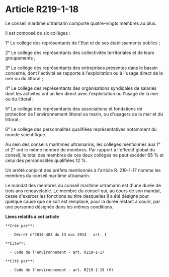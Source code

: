 # Article R219-1-18

Le conseil maritime ultramarin comporte quatre-vingts membres au plus.

Il est composé de six collèges :

1° Le collège des représentants de l'Etat et de ses établissements publics ;

2° Le collège des représentants des collectivités territoriales et de leurs groupements ;

3° Le collège des représentants des entreprises présentes dans le bassin concerné, dont l'activité se rapporte à
l'exploitation ou à l'usage direct de la mer ou du littoral ;

4° Le collège des représentants des organisations syndicales de salariés dont les activités ont un lien direct avec
l'exploitation ou l'usage de la mer ou du littoral ;

5° Le collège des représentants des associations et fondations de protection de l'environnement littoral ou marin, ou
d'usagers de la mer et du littoral ;

6° Le collège des personnalités qualifiées représentatives notamment du monde scientifique.

Au sein des conseils maritimes ultramarins, les collèges mentionnés aux 1° et 2° ont le même nombre de membres. Par rapport à
l'effectif global du conseil, le total des membres de ces deux collèges ne peut excéder 65 % et celui des personnalités
qualifiées 12 %.

Un arrêté conjoint des préfets mentionnés à l'article R. 219-1-17 nomme les membres du conseil maritime ultramarin.

Le mandat des membres du conseil maritime ultramarin est d'une durée de trois ans renouvelable. Le membre du conseil qui, au
cours de son mandat, cesse d'exercer les fonctions au titre desquelles il a été désigné pour quelque cause que ce soit est
remplacé, pour la durée restant à courir, par une personne désignée dans les mêmes conditions.

**Liens relatifs à cet article**

	**Créé par**:

	  - Décret n°2014-483 du 13 mai 2014 - art. 1

	**Cite**:

	  - Code de l'environnement - art. R219-1-17

	**Cité par**:

	  - Code de l'environnement - art. R219-1-19 (V)
